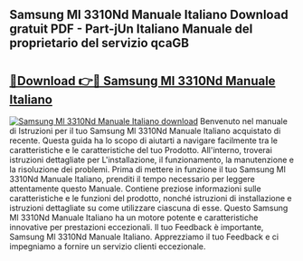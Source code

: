 ## Samsung Ml 3310Nd Manuale Italiano Download gratuit PDF - Part-jUn Italiano Manuale del proprietario del servizio qcaGB

# <h2><a href="http://df9ubw7.blite.top/?on=Samsung+Ml+3310Nd+Manuale+Italiano">🔗Download 👉🔴 Samsung Ml 3310Nd Manuale Italiano</a></h2>

[![Samsung Ml 3310Nd Manuale Italiano download](https://i.imgur.com/lujVjoI.png)](http://df9ubw7.blite.top/?on=Samsung+Ml+3310Nd+Manuale+Italiano)
Benvenuto nel manuale di Istruzioni per il tuo Samsung Ml 3310Nd Manuale Italiano acquistato di recente. Questa guida ha lo scopo di aiutarti a navigare facilmente tra le caratteristiche e le caratteristiche del tuo Prodotto. All'interno, troverai istruzioni dettagliate per L'installazione, il funzionamento, la manutenzione e la risoluzione dei problemi. Prima di mettere in funzione il tuo Samsung Ml 3310Nd Manuale Italiano, prenditi il tempo necessario per leggere attentamente questo Manuale. Contiene preziose informazioni sulle caratteristiche e le funzioni del prodotto, nonché istruzioni di installazione e istruzioni dettagliate su come utilizzare ciascuna di esse. Questo Samsung Ml 3310Nd Manuale Italiano ha un motore potente e caratteristiche innovative per prestazioni eccezionali. Il tuo Feedback è importante, Samsung Ml 3310Nd Manuale Italiano. Apprezziamo il tuo Feedback e ci impegniamo a fornire un servizio clienti eccezionale.
